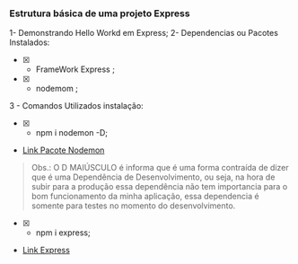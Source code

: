 ### Estrutura básica de uma projeto Express

1- Demonstrando Hello Workd em Express;
2- Dependencias ou Pacotes Instalados:
   - [x] - FrameWork Express ;
   - [x] - nodemom ;

3 - Comandos Utilizados instalação:
   - [x] - npm i nodemon -D;
-  [Link Pacote Nodemon ](https://duckduckgo.com)
  > Obs.: O D MAIÚSCULO é informa que é uma forma contraída de dizer que é uma Dependência de Desenvolvimento, ou seja, na hora de subir para a produção essa dependência não tem importancia para o bom funcionamento da minha aplicação, essa dependencia é somente para testes no momento do desenvolvimento.
  - [x] - npm i express;  
  -  [Link Express ](https://www.npmjs.com/package/express)

